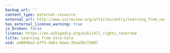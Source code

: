 ```yaml
---
backup_url: ''
content_type: external-resource
external_url: http://www.ssireview.org/articles/entry/learning_from_coca_cola
has_external_license_warning: true
is_broken: false
license: https://en.wikipedia.org/wiki/All_rights_reserved
title: Learning from Coca-Cola
uid: a48098a2-eff5-4461-8aee-35aa56cf2087
---
```

